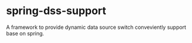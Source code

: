 # spring-dss-support
A framework to provide dynamic data source switch conveviently support base on spring.

